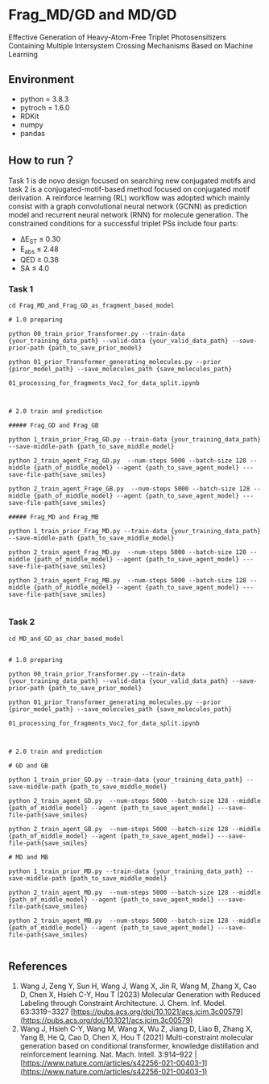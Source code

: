 # Frag_MD/GD and MD/GD 
Effective Generation of Heavy-Atom-Free Triplet Photosensitizers Containing Multiple Intersystem Crossing Mechanisms Based on Machine Learning


## Environment
- python = 3.8.3
- pytroch = 1.6.0
- RDKit
- numpy
- pandas



## How to run？
Task 1 is de novo design focused on searching new conjugated motifs and task 2 is a conjugated-motif-based method focused on conjugated motif derivation. A reinforce learning (RL) workflow was adopted which mainly consist with a graph convolutional neural network (GCNN) as prediction model and recurrent neural network (RNN) for molecule generation.
The constrained conditions for a successful triplet PSs include four parts:
- ΔE<sub>ST</sub> ≤ 0.30
- E<sub>abs</sub> ≤ 2.48
- QED ≥ 0.38
- SA ≤ 4.0


### Task 1 


```
cd Frag_MD_and_Frag_GD_as_fragment_based_model

# 1.0 preparing

python 00_train_prior_Transformer.py --train-data {your_training_data_path} --valid-data {your_valid_data_path} --save-prior-path {path_to_save_prior_model}

python 01_prior_Transformer_generating_molecules.py --prior {piror_model_path} --save_molecules_path {save_molecules_path}

01_processing_for_fragments_Voc2_for_data_split.ipynb



# 2.0 train and prediction

##### Frag_GD and Frag_GB

python 1_train_prior_Frag_GD.py --train-data {your_training_data_path} --save-middle-path {path_to_save_middle_model}

python 2_train_agent_Frag_GD.py  --num-steps 5000 --batch-size 128 --middle {path_of_middle_model} --agent {path_to_save_agent_model} ---save-file-path{save_smiles}

python 2_train_agent_Frage_GB.py  --num-steps 5000 --batch-size 128 --middle {path_of_middle_model} --agent {path_to_save_agent_model} ---save-file-path{save_smiles}

##### Frag_MD and Frag_MB

python 1_train_prior_Frag_MD.py --train-data {your_training_data_path} --save-middle-path {path_to_save_middle_model}

python 2_train_agent_Frag_MD.py  --num-steps 5000 --batch-size 128 --middle {path_of_middle_model} --agent {path_to_save_agent_model} ---save-file-path{save_smiles}

python 2_train_agent_Frag_MB.py  --num-steps 5000 --batch-size 128 --middle {path_of_middle_model} --agent {path_to_save_agent_model} ---save-file-path{save_smiles}


```


### Task 2

```
cd MD_and_GD_as_char_based_model


# 1.0 preparing

python 00_train_prior_Transformer.py --train-data {your_training_data_path} --valid-data {your_valid_data_path} --save-prior-path {path_to_save_prior_model}

python 01_prior_Transformer_generating_molecules.py --prior {piror_model_path} --save_molecules_path {save_molecules_path}

01_processing_for_fragments_Voc2_for_data_split.ipynb



# 2.0 train and prediction

# GD and GB

python 1_train_prior_GD.py --train-data {your_training_data_path} --save-middle-path {path_to_save_middle_model}

python 2_train_agent_GD.py  --num-steps 5000 --batch-size 128 --middle {path_of_middle_model} --agent {path_to_save_agent_model} ---save-file-path{save_smiles}

python 2_train_agent_GB.py  --num-steps 5000 --batch-size 128 --middle {path_of_middle_model} --agent {path_to_save_agent_model} ---save-file-path{save_smiles}

# MD and MB

python 1_train_prior_MD.py --train-data {your_training_data_path} --save-middle-path {path_to_save_middle_model}

python 2_train_agent_MD.py  --num-steps 5000 --batch-size 128 --middle {path_of_middle_model} --agent {path_to_save_agent_model} ---save-file-path{save_smiles}

python 2_train_agent_MB.py  --num-steps 5000 --batch-size 128 --middle {path_of_middle_model} --agent {path_to_save_agent_model} ---save-file-path{save_smiles}


```




## References

1. Wang J, Zeng Y, Sun H, Wang J, Wang X, Jin R, Wang M, Zhang X, Cao D, Chen X, Hsieh C-Y, Hou T (2023) Molecular Generation with Reduced Labeling through Constraint Architecture. J. Chem. Inf. Model. 63:3319−3327 [https://pubs.acs.org/doi/10.1021/acs.jcim.3c00579](https://pubs.acs.org/doi/10.1021/acs.jcim.3c00579)
2. Wang J, Hsieh C-Y, Wang M, Wang X, Wu Z, Jiang D, Liao B, Zhang X, Yang B, He Q, Cao D, Chen X, Hou T (2021) Multi-constraint molecular generation based on conditional transformer, knowledge distillation and reinforcement learning. Nat. Mach. Intell. 3:914–922 | [https://www.nature.com/articles/s42256-021-00403-1](https://www.nature.com/articles/s42256-021-00403-1)
